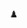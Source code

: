 ♟️ 

<!---
marcvonreppert/marcvonreppert is a ✨ special ✨ repository because its `README.md` (this file) appears on your GitHub profile.
You can click the Preview link to take a look at your changes.
--->
